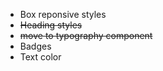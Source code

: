 - Box reponsive styles
- ~~Heading styles~~
- ~~move to typography component~~
- Badges
- Text color
